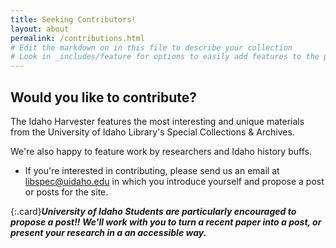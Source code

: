 ```yaml
---
title: Seeking Contributors!
layout: about
permalink: /contributions.html
# Edit the markdown on in this file to describe your collection
# Look in _includes/feature for options to easily add features to the page
---
```



## Would you like to contribute? 

The Idaho Harvester features the most interesting and unique materials from the University of Idaho Library's Special Collections & Archives. 

We're also happy to feature work by researchers and Idaho history buffs. 

- If you're interested in contributing, please send us an email at [libspec@uidaho.edu](mailto:libspec@uidaho.edu) in which you introduce yourself and propose a post or posts for the site. 

{:.card}***University of Idaho Students are particularly encouraged to propose a post!! We'll work with you to turn a recent paper into a post, or present your research in a an accessible way.***